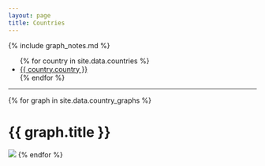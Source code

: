 ```yaml
---
layout: page
title: Countries
---
```


{% include graph_notes.md %}

<ul>
{% for country in site.data.countries %}
  <li><a href="#{{ country.country }}">{{ country.country }}</a></li>
{% endfor %}
</ul>
<hr>

{% for graph in site.data.country_graphs %}
  <h1 id="{{ graph.country }}">{{ graph.title }}</h1>
  <img src="{{ graph.url }}" />
{% endfor %}
